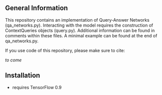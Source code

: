 ## General Information

This repository contains an implementation of Query-Answer Networks (qa_networks.py). Interacting with the model
requires the construction of ContextQueries objects (query.py). Additional information can be found in comments 
within these files. A minimal example can be found at the end of qa_networks.py.

If you use code of this repository, please make sure to cite:

*to come*

## Installation


* requires TensorFlow 0.9